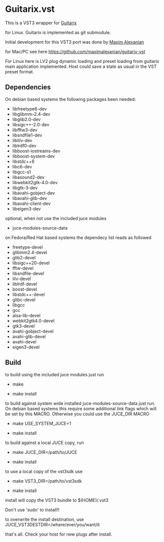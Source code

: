 # Guitarix.vst

This is a VST3 wrapper for [Guitarix](https://github.com/brummer10/guitarix)

for Linux. Guitarix is implemented as git submodule.

Initial development for this VST3 port was done by [Maxim Alexanian](https://www.musiclab.com/)

for Mac/PC see here <https://github.com/maximalexanian/guitarix-vst>

For Linux here is LV2 plug dynamic loading and preset loading from guitarix main application implemented.
Host could save a state as usual in the VST preset format.

## Dependencies

On debian based systems the following packages been needed:

- libfreetype6-dev
- libglibmm-2.4-dev
- libglib2.0-dev
- libsigc++-2.0-dev
- libfftw3-dev
- libsndfile1-dev
- liblilv-dev
- liblrdf0-dev
- libboost-iostreams-dev
- libboost-system-dev
- libstdc++6
- libc6-dev
- libgcc-s1
- libasound2-dev
- libwebkit2gtk-4.0-dev
- libgtk-3-dev
- libavahi-gobject-dev
- libavahi-glib-dev
- libavahi-client-dev
- libeigen3-dev

optional, when not use the included juce modules

- juce-modules-source-data

on Fedora/Red Hat based systems the dependecy list reads as followed

- freetype-devel
- glibmm2.4-devel
- glib2-devel
- libsigc++20-devel
- fftw-devel
- libsndfile-devel
- lilv-devel
- liblrdf-devel
- boost-devel
- libstdc++-devel
- glibc-devel
- libgcc
- gcc
- alsa-lib-devel
- webkit2gtk4.0-devel
- gtk3-devel
- avahi-gobject-devel
- avahi-glib-devel
- avahi-devel
- eigen3-devel


## Build

to build using the included juce modules just run

- make

- make install

to build against system wide installed juce-modules-source-data
just run. On debian based systems this require some additional link flags
which will be set by this MACRO. Otherwise you could use the JUCE_DIR MACRO

- make USE_SYSTEM_JUCE=1

- make install

to build against a local JUCE copy, run

- make JUCE_DIR=/path/to/JUCE

- make install

to use a local copy of the vst3sdk use

- make VST3_DIR=/path/to/vst3sdk

- make install

install will copy the VST3 bundle to $(HOME)/.vst3 

Don't use 'sudo' to install!!

to overwrite the install destination, use JUCE_VST3DESTDIR=/where/ever/you/want/it

that's all.
Check your host for new plugs after install.
